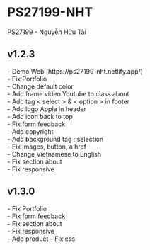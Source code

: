 # PS27199-NHT

<p>PS27199 - Nguyễn Hữu Tài</p>

<h2>v1.2.3</h2>
- Demo Web (https://ps27199-nht.netlify.app/)<br>
- Fix Portfolio <br>
- Change default color <br>
- Add frame video Youtube to class about <br>
- Add tag < select > & < option > in footer <br>
- Add logo Apple in header <br>
- Add icon back to top <br>
- Fix form feedback <br>
- Add copyright <br>
- Add background tag ::selection <br>
- Fix images, button, a href <br>
- Change Vietnamese to English <br>
- Fix section about <br>
- Fix responsive <br>

<h2>v1.3.0</h2>
- Fix Portfolio <br>
- Fix form feedback <br>
- Fix section about <br>
- Fix responsive <br>
- Add product
- Fix css
